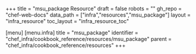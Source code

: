 +++
title = "msu_package Resource"
draft = false
robots = ""
gh_repo = "chef-web-docs"
data_path = ["infra","resources","msu_package"]
layout = "infra_resource"
toc_layout = "infra_resource_toc"

[menu]
  [menu.infra]
    title = "msu_package"
    identifier = "chef_infra/cookbook_reference/resources/msu_package"
    parent = "chef_infra/cookbook_reference/resources"
+++

<!-- The contents of this page are automatically generated from the msu_package.yaml file in the data directory. -->
<!-- To suggest a change, edit the https://github.com/chef/chef/blob/main/lib/chef/resource/msu_package.rb file
      and submit a pull request to the https://github.com/chef/chef repository. -->
